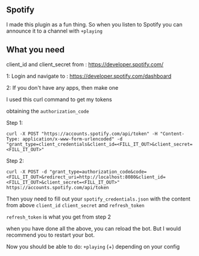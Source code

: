 ## Spotify

I made this plugin as a fun thing. So when you listen to Spotify you can announce it to a channel with `+playing`


## What you need

client_id and client_secret from : https://developer.spotify.com/

1: Login and navigate to : https://developer.spotify.com/dashboard

2: If you don't have any apps, then make one


I used this curl command to get my tokens

obtaining the `authorization_code`

Step 1:

`curl -X POST "https://accounts.spotify.com/api/token" -H "Content-Type: application/x-www-form-urlencoded" -d "grant_type=client_credentials&client_id=<FILL_IT_OUT>&client_secret=<FILL_IT_OUT>"`

Step 2:

`curl -X POST -d "grant_type=authorization_code&code=<FILL_IT_OUT>&redirect_uri=http://localhost:8080&client_id=<FILL_IT_OUT>&client_secret=<FILL_IT_OUT>" https://accounts.spotify.com/api/token`

Then youy need to fill out your `spotify_credentials.json` with the content from above `client_id` `client_secret` and `refresh_token` 

`refresh_token` is what you get from step 2

when you have done all the above, you can reload the bot. But I would recommend you to restart your bot.

Now you should be able to do: `+playing` (+) depending on your config
